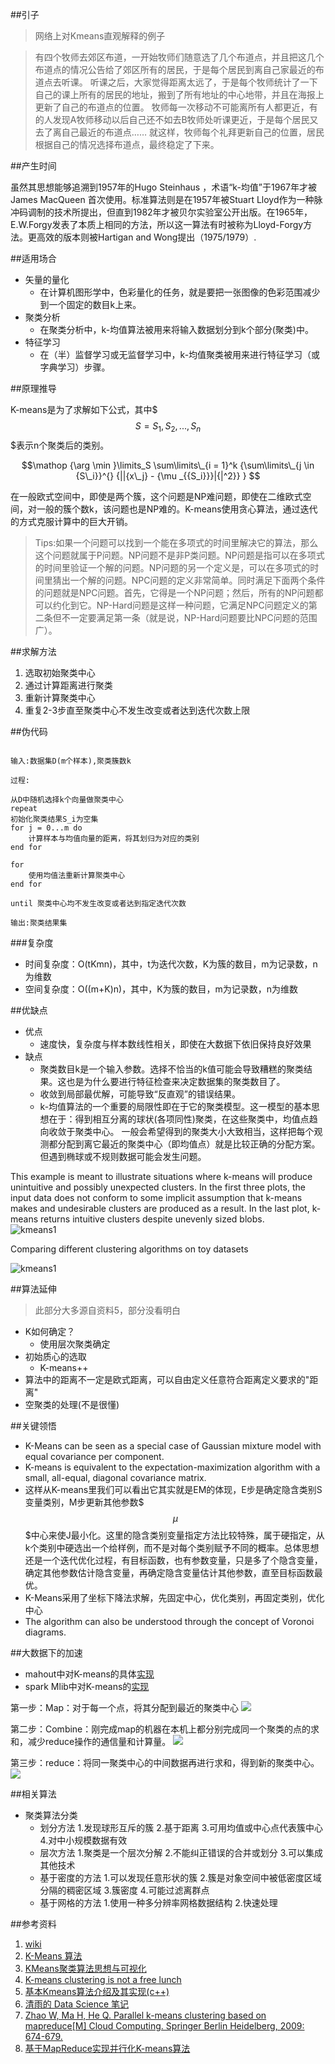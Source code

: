 ##引子
> 网络上对Kmeans直观解释的例子

>有四个牧师去郊区布道，一开始牧师们随意选了几个布道点，并且把这几个布道点的情况公告给了郊区所有的居民，于是每个居民到离自己家最近的布道点去听课。
听课之后，大家觉得距离太远了，于是每个牧师统计了一下自己的课上所有的居民的地址，搬到了所有地址的中心地带，并且在海报上更新了自己的布道点的位置。
牧师每一次移动不可能离所有人都更近，有的人发现A牧师移动以后自己还不如去B牧师处听课更近，于是每个居民又去了离自己最近的布道点……
就这样，牧师每个礼拜更新自己的位置，居民根据自己的情况选择布道点，最终稳定了下来。


##产生时间

虽然其思想能够追溯到1957年的Hugo Steinhaus ，术语“k-均值”于1967年才被James MacQueen 首次使用。标准算法则是在1957年被Stuart Lloyd作为一种脉冲码调制的技术所提出，但直到1982年才被贝尔实验室公开出版。在1965年，E.W.Forgy发表了本质上相同的方法，所以这一算法有时被称为Lloyd-Forgy方法。更高效的版本则被Hartigan and Wong提出（1975/1979）.

##适用场合

* 矢量的量化
	* 在计算机图形学中，色彩量化的任务，就是要把一张图像的色彩范围减少到一个固定的数目k上来。
* 聚类分析
	* 在聚类分析中，k-均值算法被用来将输入数据划分到k个部分(聚类)中。
* 特征学习
	* 在（半）监督学习或无监督学习中，k-均值聚类被用来进行特征学习（或字典学习）步骤。

##原理推导

K-means是为了求解如下公式，其中$$$S = {S_1,S_2,...,S_n}$$$表示n个聚类后的类别。

$$\mathop {\arg \min }\limits_S \sum\limits\_{i = 1}^k {\sum\limits\_{j \in {S\_i}}^{} {||{x\_j} - {\mu _{{S_i}}}|{|^2}} } $$

在一般欧式空间中，即使是两个簇，这个问题是NP难问题，即使在二维欧式空间，对一般的簇个数k，该问题也是NP难的。K-means使用贪心算法，通过迭代的方式克服计算中的巨大开销。

> Tips:如果一个问题可以找到一个能在多项式的时间里解决它的算法，那么这个问题就属于P问题。NP问题不是非P类问题。NP问题是指可以在多项式的时间里验证一个解的问题。NP问题的另一个定义是，可以在多项式的时间里猜出一个解的问题。NPC问题的定义非常简单。同时满足下面两个条件的问题就是NPC问题。首先，它得是一个NP问题；然后，所有的NP问题都可以约化到它。NP-Hard问题是这样一种问题，它满足NPC问题定义的第二条但不一定要满足第一条（就是说，NP-Hard问题要比NPC问题的范围广）。


##求解方法

1. 选取初始聚类中心
2. 通过计算距离进行聚类
3. 重新计算聚类中心
4. 重复2-3步直至聚类中心不发生改变或者达到迭代次数上限

##伪代码
```

输入:数据集D(m个样本),聚类簇数k

过程:

从D中随机选择k个向量做聚类中心 
repeat
初始化聚类结果S_i为空集
for j = 0...m do
	计算样本与均值向量的距离，将其划归为对应的类别
end for

for
	使用均值法重新计算聚类中心
end for

until 聚类中心均不发生改变或者达到指定迭代次数 

输出:聚类结果集

```
###复杂度

* 时间复杂度：O(tKmn)，其中，t为迭代次数，K为簇的数目，m为记录数，n为维数
* 空间复杂度：O((m+K)n)，其中，K为簇的数目，m为记录数，n为维数

##优缺点

* 优点
	* 速度快，复杂度与样本数线性相关，即使在大数据下依旧保持良好效果
* 缺点
	* 聚类数目k是一个输入参数。选择不恰当的k值可能会导致糟糕的聚类结果。这也是为什么要进行特征检查来决定数据集的聚类数目了。
	* 收敛到局部最优解，可能导致“反直观”的错误结果。
	* k-均值算法的一个重要的局限性即在于它的聚类模型。这一模型的基本思想在于：得到相互分离的球状(各项同性)聚类，在这些聚类中，均值点趋向收敛于聚类中心。 一般会希望得到的聚类大小大致相当，这样把每个观测都分配到离它最近的聚类中心（即均值点）就是比较正确的分配方案。但遇到椭球或不规则数据可能会发生问题。
	
This example is meant to illustrate situations where k-means will produce unintuitive and possibly unexpected clusters. In the first three plots, the input data does not conform to some implicit assumption that k-means makes and undesirable clusters are produced as a result. In the last plot, k-means returns intuitive clusters despite unevenly sized blobs.	
![kmeans1](http://scikit-learn.org/stable/_images/plot_kmeans_assumptions_001.png)

Comparing different clustering algorithms on toy datasets

![kmeans1](http://scikit-learn.org/stable/_images/plot_cluster_comparison_001.png)

##算法延伸

> 此部分大多源自资料5，部分没看明白

* K如何确定？
	* 使用层次聚类确定	
* 初始质心的选取
	* K-means++	
* 算法中的距离不一定是欧式距离，可以自由定义任意符合距离定义要求的"距离"
* 空聚类的处理(不是很懂)

##关键领悟

* K-Means can be seen as a special case of Gaussian mixture model with equal covariance per component.
* K-means is equivalent to the expectation-maximization algorithm with a small, all-equal, diagonal covariance matrix.
* 这样从K-means里我们可以看出它其实就是EM的体现，E步是确定隐含类别S变量类别，M步更新其他参数$$$\mu$$$中心来使J最小化。这里的隐含类别变量指定方法比较特殊，属于硬指定，从k个类别中硬选出一个给样例，而不是对每个类别赋予不同的概率。总体思想还是一个迭代优化过程，有目标函数，也有参数变量，只是多了个隐含变量，确定其他参数估计隐含变量，再确定隐含变量估计其他参数，直至目标函数最优。
* K-Means采用了坐标下降法求解，先固定中心，优化类别，再固定类别，优化中心
* The algorithm can also be understood through the concept of Voronoi diagrams. 


##大数据下的加速

* mahout中对K-means的具体[实现](http://mahout.apache.org/users/clustering/k-means-clustering.html)
* spark Mlib中对K-means的[实现](http://spark.apache.org/docs/latest/mllib-statistics.html)

第一步：Map：对于每一个点，将其分配到最近的聚类中心
![](http://i.imgur.com/8XDqvbg.jpg)

第二步：Combine：刚完成map的机器在本机上都分别完成同一个聚类的点的求和，减少reduce操作的通信量和计算量。
![](http://i.imgur.com/3yHda1Q.jpg)

第三步：reduce：将同一聚类中心的中间数据再进行求和，得到新的聚类中心。
![](http://i.imgur.com/nsc8NCh.jpg)

##相关算法

* 聚类算法分类
	* 划分方法	1.发现球形互斥的簇 2.基于距离 3.可用均值或中心点代表簇中心 4.对中小规模数据有效
	* 层次方法	1.聚类是一个层次分解 2.不能纠正错误的合并或划分 3.可以集成其他技术
	* 基于密度的方法	1.可以发现任意形状的簇 2.簇是对象空间中被低密度区域分隔的稠密区域 3.簇密度 4.可能过滤离群点
	* 基于网格的方法	1.使用一种多分辨率网格数据结构 2.快速处理

##参考资料

1. [wiki](https://zh.wikipedia.org/wiki/K-%E5%B9%B3%E5%9D%87%E7%AE%97%E6%B3%95)
2. [K-Means 算法](http://coolshell.cn/articles/7779.html/comment-page-1#comments)
3. [KMeans聚类算法思想与可视化](http://2hwp.com/2015/08/20/KMeans/)
4. [K-means clustering is not a free lunch](http://varianceexplained.org/r/kmeans-free-lunch/)
5. [基本Kmeans算法介绍及其实现(c++)](http://blog.csdn.net/qll125596718/article/details/8243404)
6. [清雨的 Data Science 笔记](https://zhuanlan.zhihu.com/p/20432322?refer=TsingJyuData)
7. [Zhao W, Ma H, He Q. Parallel k-means clustering based on mapreduce\[M\] Cloud Computing. Springer Berlin Heidelberg, 2009: 674-679.](http://www.cs.ucsb.edu/~veronika/MAE/parallelkmeansmapreduce_zhao.pdf)
8. [基于MapReduce实现并行化K-means算法](http://blog.csdn.net/hewei0241/article/details/8279089)

